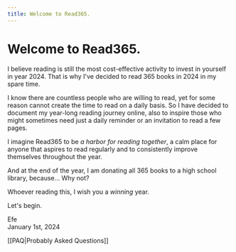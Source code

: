 ```yaml
---
title: Welcome to Read365.
---
```

# Welcome to Read365.

I believe reading is still the most cost-effective activity to invest in yourself in year 2024. That is why I've decided to read 365 books in 2024 in my spare time. 

I know there are countless people who are willing to read, yet for some reason cannot create the time to read on a daily basis. So I have decided to document my year-long reading journey online, also to inspire those who might sometimes need just a daily reminder or an invitation to read a few pages. 

I imagine Read365 to be *a harbor for reading together*, a calm place for anyone that aspires to read regularly and to consistently improve themselves throughout the year.

And at the end of the year, I am donating all 365 books to a high school library, because... Why not?

Whoever reading this, I wish you a *winning* year.

Let's begin.

Efe  
January 1st, 2024

[[PAQ|Probably Asked Questions]]